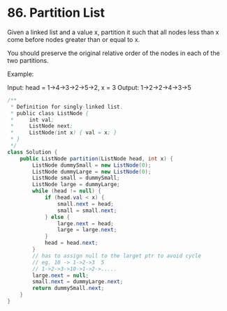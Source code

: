 # 86. Partition List
Given a linked list and a value x, partition it such that all nodes less than x come before nodes greater than or equal to x.

You should preserve the original relative order of the nodes in each of the two partitions.

Example:

Input: head = 1->4->3->2->5->2, x = 3
Output: 1->2->2->4->3->5
```java
/**
 * Definition for singly-linked list.
 * public class ListNode {
 *     int val;
 *     ListNode next;
 *     ListNode(int x) { val = x; }
 * }
 */
class Solution {
    public ListNode partition(ListNode head, int x) {
        ListNode dummySmall = new ListNode(0);
        ListNode dummyLarge = new ListNode(0);
        ListNode small = dummySmall;
        ListNode large = dummyLarge;
        while (head != null) {
            if (head.val < x) {
                small.next = head;
                small = small.next;
            } else {
                large.next = head;
                large = large.next;
            }
            head = head.next;
        }
        // has to assign null to the larget ptr to avoid cycle
        // eg. 10 -> 1->2->3  5
        // 1->2->3->10->1->2->.....
        large.next = null;
        small.next = dummyLarge.next;
        return dummySmall.next;
    }
}
```